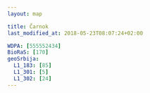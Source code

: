 ```yaml
---
layout: map

title: Čarnok
last_modified_at: 2018-05-23T08:07:24+02:00

WDPA: [555552434]
BioRaS: [170]
geoSrbija:
  L1_183: [85]
  L1_301: [5]
  L1_302: [24]
---
```

